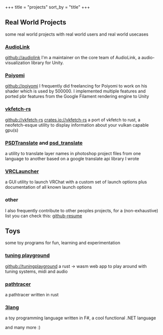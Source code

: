 
+++
title = "projects"
sort_by = "title"
+++


## Real World Projects
some real world projects with real world users and real world usecases

### [AudioLink](https://audiolink.dev/)
[github://audiolink](https://github.com/llealloo/vrc-udon-audio-link)
I'm a maintainer on the core team of AudioLink, a audio-visualization library for Unity.

### [Poiyomi](https://www.poiyomi.com/)
[github://poiyomi](https://github.com/poiyomi/PoiyomiToonShader)
I frequently did freelancing for Poiyomi to work on his shader which is used by 500000.
I implemented multiple features and ported pbr features from 
the Google Filament rendering engine to Unity

### [vkfetch-rs](https://github.com/float3/vkfetch-rs)
[github://vkfetch-rs](https://github.com/float3/vkfetch-rs)
[crates.io://vkfetch-rs](https://crates.io/crates/vkfetch-rs)
a port of vkfetch to rust, a neofetch-esque utility to display information about your vulkan capable gpu(s)

### [PSDTranslate](https://github.com/float3/PSDTranslate) and [psd_translate](https://github.com/float3/psd_translate)
a utility to translate layer names in photoshop project files from one language to another 
based on a google translate api library I wrote

### [VRCLauncher](https://github.com/float3/VRCLauncher)
a GUI utility to launch VRChat with a custom set of launch options
plus documentation of all known launch options

### other
I also frequently contribute to other peoples projects, for a (non-exhaustive) list you can check this:
[github-resume](https://hilll.dev/resume.github.com/?float3#contributions)

## Toys
some toy programs for fun, learning and experimentation

### [tuning playground](https://hilll.dev/tuningplayground)
[github://tuningplayground](https://github.com/float3/tuningplayground)
a rust -> wasm web app to play around with tuning systems, midi and audio

### [pathtracer](https://github.com/float3/pathtracer)
a pathtracer written in rust

### [3lang](https://github.com/float3/3lang)
a toy programming language written in F#, a cool functional .NET language

and many more :)